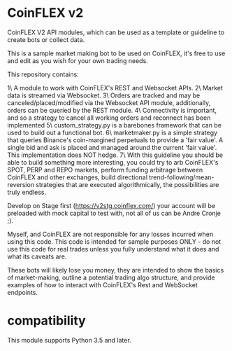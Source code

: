 # CoinFLEX v2
CoinFLEX V2 API modules, which can be used as a template or guideline to create bots or collect data.

This is a sample market making bot to be used on CoinFLEX, it's free to use and edit as you wish for your own trading needs. 

This repository contains:

1\ A module to work with CoinFLEX's REST and Websocket APIs.
2\ Market data is streamed via Websocket.
3\ Orders are tracked and may be canceled/placed/modified via the Websocket API module, additionally, orders can be queried by the REST module.
4\ Connectivity is important, and so a strategy to cancel all working orders and reconnect has been implemented
5\ custom_strategy.py is a barebones framework that can be used to build out a functional bot. 
6\ marketmaker.py is a simple strategy that queries Binance's coin-margined perpetuals to provide a 'fair value'. A single bid and ask is placed and managed around the current 'fair value'. This implementation does NOT hedge. 
7\ With this guideline you should be able to build something more interesting, you could try to arb CoinFLEX's SPOT, PERP and REPO markets, perform funding arbitrage between CoinFLEX and other exchanges, build directional trend-following/mean-reversion strategies that are executed algorithmically, the possibilities are truly endless.

Develop on Stage first (https://v2stg.coinflex.com/) your account will be preloaded with mock capital to test with, not all of us can be Andre Cronje ;).

Myself, and CoinFLEX are not responsible for any losses incurred when using this code. This code is intended for sample purposes ONLY - do not use this code for real trades unless you fully understand what it does and what its caveats are.

These bots will likely lose you money, they are intended to show the basics of market-making, outline a potential trading algo structure, and provide examples of how to interact with CoinFLEX's Rest and WebSocket endpoints.

# compatibility 
This module supports Python 3.5 and later.
